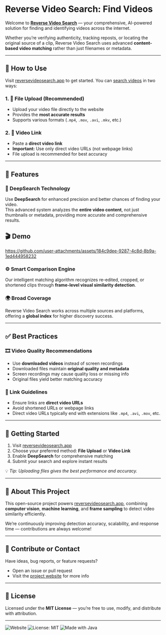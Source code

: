 # Reverse Video Search: Find Videos 

Welcome to [**Reverse Video Search**](https://reversevideosearch.app/) — your comprehensive, AI-powered solution for finding and identifying videos across the internet.

Whether you’re verifying authenticity, tracking reposts, or locating the original source of a clip, Reverse Video Search uses advanced **content-based video matching** rather than just filenames or metadata.

---

## 🚀 How to Use

Visit [reversevideosearch.app](https://reversevideosearch.app/) to get started. You can [search videos](https://reversevideosearch.app/search-videos) in two ways:

### 1. 📂 File Upload (Recommended)
- Upload your video file directly to the website  
- Provides the **most accurate results**  
- Supports various formats (`.mp4`, `.mov`, `.avi`, `.mkv`, etc.)

### 2. 🔗 Video Link
- Paste a **direct video link**  
- **Important:** Use only direct video URLs (not webpage links)  
- File upload is recommended for best accuracy

---

## 🧠 Features

### 🔎 DeepSearch Technology
Use **DeepSearch** for enhanced precision and better chances of finding your video.  
This advanced system analyzes the **entire video content**, not just thumbnails or metadata, providing more accurate and comprehensive results.

## 🎬 Demo



https://github.com/user-attachments/assets/184c9dee-9287-4c8d-8b9a-1ed444958232



### ⚙️ Smart Comparison Engine
Our intelligent matching algorithm recognizes re-edited, cropped, or shortened clips through **frame-level visual similarity detection**.

### 🌍 Broad Coverage
Reverse Video Search works across multiple sources and platforms, offering a **global index** for higher discovery success.

---

## ✅ Best Practices

### 🎞️ Video Quality Recommendations
- Use **downloaded videos** instead of screen recordings  
- Downloaded files maintain **original quality and metadata**  
- Screen recordings may cause quality loss or missing info  
- Original files yield better matching accuracy

### 🔗 Link Guidelines
- Ensure links are **direct video URLs**  
- Avoid shortened URLs or webpage links  
- Direct video URLs typically end with extensions like `.mp4`, `.avi`, `.mov`, etc.

---

## 🧩 Getting Started

1. Visit [reversevideosearch.app](https://reversevideosearch.app/)  
2. Choose your preferred method: **File Upload** or **Video Link**  
3. Enable **DeepSearch** for comprehensive matching  
4. Submit your search and explore instant results  

💡 *Tip: Uploading files gives the best performance and accuracy.*

---

## 📖 About This Project

This open-source project powers [reversevideosearch.app](https://reversevideosearch.app/), combining **computer vision**, **machine learning**, and **frame sampling** to detect video similarity efficiently.  

We’re continuously improving detection accuracy, scalability, and response time — contributions are always welcome!

---

## 💬 Contribute or Contact

Have ideas, bug reports, or feature requests?  
- Open an issue or pull request  
- Visit the [project website](https://reversevideosearch.app/) for more info  

---

## 🪪 License

Licensed under the **MIT License** — you’re free to use, modify, and distribute with attribution.

---

![Website](https://img.shields.io/website?url=https://reversevideosearch.app)
![License: MIT](https://img.shields.io/badge/License-MIT-yellow.svg)
![Made with Java](https://img.shields.io/badge/Made%20with-Java-orange)
